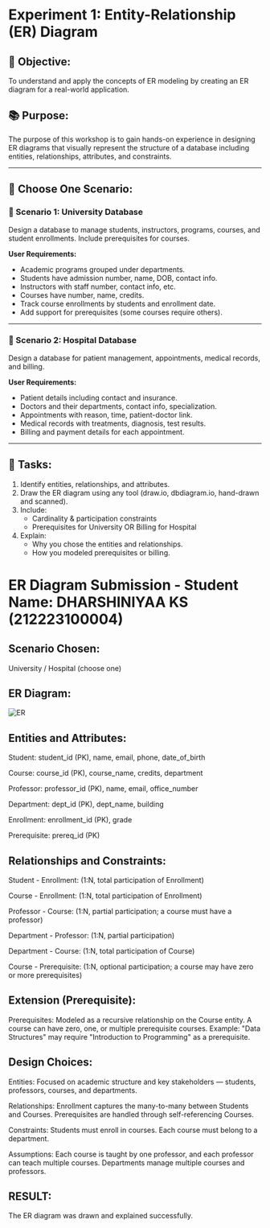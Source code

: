 # Experiment 1: Entity-Relationship (ER) Diagram

## 🎯 Objective:
To understand and apply the concepts of ER modeling by creating an ER diagram for a real-world application.

## 📚 Purpose:
The purpose of this workshop is to gain hands-on experience in designing ER diagrams that visually represent the structure of a database including entities, relationships, attributes, and constraints.

---

## 🧪 Choose One Scenario:

### 🔹 Scenario 1: University Database
Design a database to manage students, instructors, programs, courses, and student enrollments. Include prerequisites for courses.

**User Requirements:**
- Academic programs grouped under departments.
- Students have admission number, name, DOB, contact info.
- Instructors with staff number, contact info, etc.
- Courses have number, name, credits.
- Track course enrollments by students and enrollment date.
- Add support for prerequisites (some courses require others).

---

### 🔹 Scenario 2: Hospital Database
Design a database for patient management, appointments, medical records, and billing.

**User Requirements:**
- Patient details including contact and insurance.
- Doctors and their departments, contact info, specialization.
- Appointments with reason, time, patient-doctor link.
- Medical records with treatments, diagnosis, test results.
- Billing and payment details for each appointment.

---

## 📝 Tasks:
1. Identify entities, relationships, and attributes.
2. Draw the ER diagram using any tool (draw.io, dbdiagram.io, hand-drawn and scanned).
3. Include:
   - Cardinality & participation constraints
   - Prerequisites for University OR Billing for Hospital
4. Explain:
   - Why you chose the entities and relationships.
   - How you modeled prerequisites or billing.

# ER Diagram Submission - Student Name: DHARSHINIYAA KS (212223100004)

## Scenario Chosen:
University / Hospital (choose one)

## ER Diagram:

![ER ](https://github.com/user-attachments/assets/1ed29d51-9886-472a-9503-d6355ddacc90)


## Entities and Attributes:
Student: student_id (PK), name, email, phone, date_of_birth

Course: course_id (PK), course_name, credits, department

Professor: professor_id (PK), name, email, office_number

Department: dept_id (PK), dept_name, building

Enrollment: enrollment_id (PK), grade

Prerequisite: prereq_id (PK)

## Relationships and Constraints:
Student - Enrollment: (1:N, total participation of Enrollment)

Course - Enrollment: (1:N, total participation of Enrollment)

Professor - Course: (1:N, partial participation; a course must have a professor)

Department - Professor: (1:N, partial participation)

Department - Course: (1:N, total participation of Course)

Course - Prerequisite: (1:N, optional participation; a course may have zero or more prerequisites)

## Extension (Prerequisite):
Prerequisites: Modeled as a recursive relationship on the Course entity.
A course can have zero, one, or multiple prerequisite courses.
Example: "Data Structures" may require "Introduction to Programming" as a prerequisite.

## Design Choices:
Entities: Focused on academic structure and key stakeholders — students, professors, courses, and departments.

Relationships: Enrollment captures the many-to-many between Students and Courses. Prerequisites are handled through self-referencing Courses.

Constraints: Students must enroll in courses. Each course must belong to a department.

Assumptions: Each course is taught by one professor, and each professor can teach multiple courses. Departments manage multiple courses and professors.

## RESULT:
The ER diagram was drawn and explained successfully.
